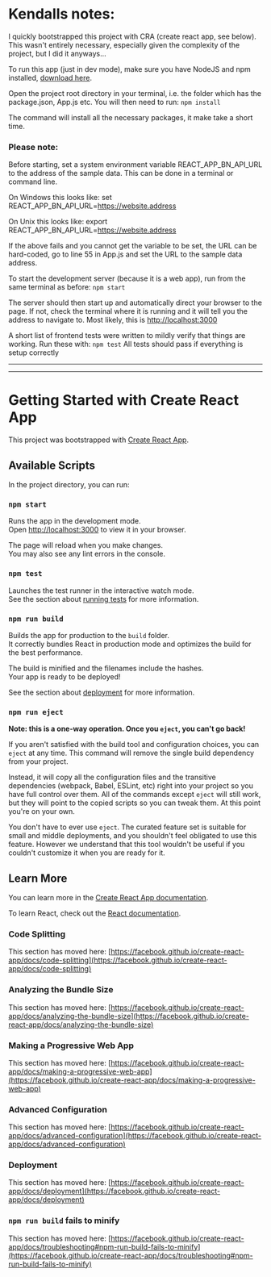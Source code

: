 # Kendalls notes:
I quickly bootstrapped this project with CRA (create react app, see below). This wasn't entirely necessary,
especially given the complexity of the project, but I did it anyways...

To run this app (just in dev mode), make sure you have NodeJS and npm installed, [download here](https://nodejs.org/en/download/).

Open the project root directory in your terminal, i.e. the folder which has the package.json, App.js etc. You will then need to run:
`
npm install
`

The command will install all the necessary packages, it make take a short time.

### Please note:
Before starting, set a system environment variable REACT_APP_BN_API_URL to the address of the sample data. This can be done in a terminal or command line.

On Windows this looks like: set REACT_APP_BN_API_URL=https://website.address

On Unix this looks like: export REACT_APP_BN_API_URL=https://website.address

If the above fails and you cannot get the variable to be set, the URL can be hard-coded, go to line 55 in App.js and set the URL to the sample data address.




To start the development server (because it is a web app), run from the same terminal as before:
`
npm start
`

The server should then start up and automatically direct your browser to the page. If not, check the terminal where it is running and it will tell you the address to navigate to. Most likely, this is [http://localhost:3000](http://localhost:3000)


A short list of frontend tests were written to mildly verify that things are working. Run these with:
`
npm test
`
All tests should pass if everything is setup correctly

---

---

# Getting Started with Create React App

This project was bootstrapped with [Create React App](https://github.com/facebook/create-react-app).

## Available Scripts

In the project directory, you can run:

### `npm start`

Runs the app in the development mode.\
Open [http://localhost:3000](http://localhost:3000) to view it in your browser.

The page will reload when you make changes.\
You may also see any lint errors in the console.

### `npm test`

Launches the test runner in the interactive watch mode.\
See the section about [running tests](https://facebook.github.io/create-react-app/docs/running-tests) for more information.

### `npm run build`

Builds the app for production to the `build` folder.\
It correctly bundles React in production mode and optimizes the build for the best performance.

The build is minified and the filenames include the hashes.\
Your app is ready to be deployed!

See the section about [deployment](https://facebook.github.io/create-react-app/docs/deployment) for more information.

### `npm run eject`

**Note: this is a one-way operation. Once you `eject`, you can't go back!**

If you aren't satisfied with the build tool and configuration choices, you can `eject` at any time. This command will remove the single build dependency from your project.

Instead, it will copy all the configuration files and the transitive dependencies (webpack, Babel, ESLint, etc) right into your project so you have full control over them. All of the commands except `eject` will still work, but they will point to the copied scripts so you can tweak them. At this point you're on your own.

You don't have to ever use `eject`. The curated feature set is suitable for small and middle deployments, and you shouldn't feel obligated to use this feature. However we understand that this tool wouldn't be useful if you couldn't customize it when you are ready for it.

## Learn More

You can learn more in the [Create React App documentation](https://facebook.github.io/create-react-app/docs/getting-started).

To learn React, check out the [React documentation](https://reactjs.org/).

### Code Splitting

This section has moved here: [https://facebook.github.io/create-react-app/docs/code-splitting](https://facebook.github.io/create-react-app/docs/code-splitting)

### Analyzing the Bundle Size

This section has moved here: [https://facebook.github.io/create-react-app/docs/analyzing-the-bundle-size](https://facebook.github.io/create-react-app/docs/analyzing-the-bundle-size)

### Making a Progressive Web App

This section has moved here: [https://facebook.github.io/create-react-app/docs/making-a-progressive-web-app](https://facebook.github.io/create-react-app/docs/making-a-progressive-web-app)

### Advanced Configuration

This section has moved here: [https://facebook.github.io/create-react-app/docs/advanced-configuration](https://facebook.github.io/create-react-app/docs/advanced-configuration)

### Deployment

This section has moved here: [https://facebook.github.io/create-react-app/docs/deployment](https://facebook.github.io/create-react-app/docs/deployment)

### `npm run build` fails to minify

This section has moved here: [https://facebook.github.io/create-react-app/docs/troubleshooting#npm-run-build-fails-to-minify](https://facebook.github.io/create-react-app/docs/troubleshooting#npm-run-build-fails-to-minify)
